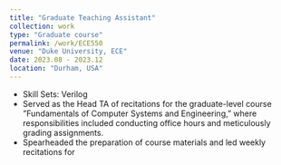 ```yaml
---
title: "Graduate Teaching Assistant"
collection: work
type: "Graduate course"
permalink: /work/ECE550
venue: "Duke University, ECE"
date: 2023.08 - 2023.12
location: "Durham, USA"
---
```


- Skill Sets: Verilog
- Served as the Head TA of recitations for the graduate-level course ”Fundamentals of Computer Systems and
  Engineering,” where responsibilities included conducting office hours and meticulously grading assignments.
- Spearheaded the preparation of course materials and led weekly recitations for
